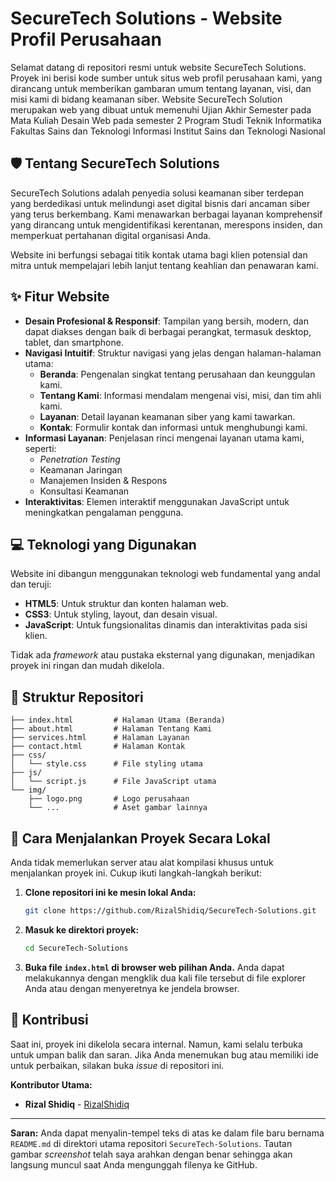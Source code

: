 # SecureTech Solutions - Website Profil Perusahaan

Selamat datang di repositori resmi untuk website SecureTech Solutions. Proyek ini berisi kode sumber untuk situs web profil perusahaan kami, yang dirancang untuk memberikan gambaran umum tentang layanan, visi, dan misi kami di bidang keamanan siber. Website SecureTech Solution merupakan web yang dibuat untuk memenuhi Ujian Akhir Semester pada Mata Kuliah Desain Web pada semester 2 Program Studi Teknik Informatika Fakultas Sains dan Teknologi Informasi Institut Sains dan Teknologi Nasional

## 🛡️ Tentang SecureTech Solutions

SecureTech Solutions adalah penyedia solusi keamanan siber terdepan yang berdedikasi untuk melindungi aset digital bisnis dari ancaman siber yang terus berkembang. Kami menawarkan berbagai layanan komprehensif yang dirancang untuk mengidentifikasi kerentanan, merespons insiden, dan memperkuat pertahanan digital organisasi Anda.

Website ini berfungsi sebagai titik kontak utama bagi klien potensial dan mitra untuk mempelajari lebih lanjut tentang keahlian dan penawaran kami.

## ✨ Fitur Website

  - **Desain Profesional & Responsif**: Tampilan yang bersih, modern, dan dapat diakses dengan baik di berbagai perangkat, termasuk desktop, tablet, dan smartphone.
  - **Navigasi Intuitif**: Struktur navigasi yang jelas dengan halaman-halaman utama:
      - **Beranda**: Pengenalan singkat tentang perusahaan dan keunggulan kami.
      - **Tentang Kami**: Informasi mendalam mengenai visi, misi, dan tim ahli kami.
      - **Layanan**: Detail layanan keamanan siber yang kami tawarkan.
      - **Kontak**: Formulir kontak dan informasi untuk menghubungi kami.
  - **Informasi Layanan**: Penjelasan rinci mengenai layanan utama kami, seperti:
      - *Penetration Testing*
      - Keamanan Jaringan
      - Manajemen Insiden & Respons
      - Konsultasi Keamanan
  - **Interaktivitas**: Elemen interaktif menggunakan JavaScript untuk meningkatkan pengalaman pengguna.

## 💻 Teknologi yang Digunakan

Website ini dibangun menggunakan teknologi web fundamental yang andal dan teruji:

  - **HTML5**: Untuk struktur dan konten halaman web.
  - **CSS3**: Untuk styling, layout, dan desain visual.
  - **JavaScript**: Untuk fungsionalitas dinamis dan interaktivitas pada sisi klien.

Tidak ada *framework* atau pustaka eksternal yang digunakan, menjadikan proyek ini ringan dan mudah dikelola.

## 📂 Struktur Repositori

```
├── index.html         # Halaman Utama (Beranda)
├── about.html         # Halaman Tentang Kami
├── services.html      # Halaman Layanan
├── contact.html       # Halaman Kontak
├── css/
│   └── style.css      # File styling utama
├── js/
│   └── script.js      # File JavaScript utama
└── img/
    ├── logo.png       # Logo perusahaan
    └── ...            # Aset gambar lainnya
```

## 🚀 Cara Menjalankan Proyek Secara Lokal

Anda tidak memerlukan server atau alat kompilasi khusus untuk menjalankan proyek ini. Cukup ikuti langkah-langkah berikut:

1.  **Clone repositori ini ke mesin lokal Anda:**

    ```bash
    git clone https://github.com/RizalShidiq/SecureTech-Solutions.git
    ```

2.  **Masuk ke direktori proyek:**

    ```bash
    cd SecureTech-Solutions
    ```

3.  **Buka file `index.html` di browser web pilihan Anda.**
    Anda dapat melakukannya dengan mengklik dua kali file tersebut di file explorer Anda atau dengan menyeretnya ke jendela browser.

## 🤝 Kontribusi

Saat ini, proyek ini dikelola secara internal. Namun, kami selalu terbuka untuk umpan balik dan saran. Jika Anda menemukan bug atau memiliki ide untuk perbaikan, silakan buka *issue* di repositori ini.

**Kontributor Utama:**

  * **Rizal Shidiq** - [RizalShidiq](https://www.google.com/search?q=https://github.com/RizalShidiq)

-----

**Saran:**
Anda dapat menyalin-tempel teks di atas ke dalam file baru bernama `README.md` di direktori utama repositori `SecureTech-Solutions`. Tautan gambar *screenshot* telah saya arahkan dengan benar sehingga akan langsung muncul saat Anda mengunggah filenya ke GitHub.
